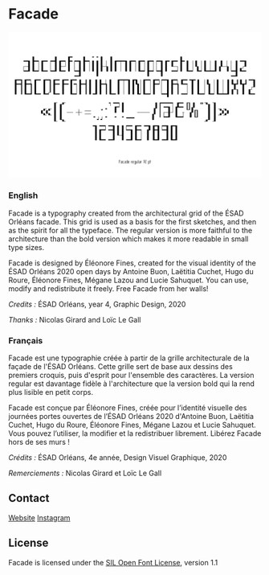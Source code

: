 # Facade

![](documentation/specimen/Facade-specimen-02.png)

### English

Facade is a typography created from the architectural grid of the ÉSAD Orléans facade. This grid is used as a basis for the first sketches, and then as the spirit for all the typeface. The regular version is more faithful to the architecture than the bold version which makes it more readable in small type sizes.

Facade is designed by Éléonore Fines, created for the visual identity of the ÉSAD Orléans 2020 open days by Antoine Buon, Laëtitia Cuchet, Hugo du Roure, Éléonore Fines, Mégane Lazou and Lucie Sahuquet.
You can use, modify and redistribute it freely. Free Facade from her walls!

*Credits :* ÉSAD Orléans, year 4, Graphic Design, 2020

*Thanks :* Nicolas Girard and Loïc Le Gall

### Français

Facade est une typographie créée à partir de la grille architecturale de la façade de l'ÉSAD Orléans. Cette grille sert de base aux dessins des premiers croquis, puis d'esprit pour l'ensemble des caractères. La version regular est davantage fidèle à l'architecture que la version bold qui la rend plus lisible en petit corps.

Facade est conçue par Éléonore Fines, créée pour l’identité visuelle des journées portes ouvertes de l’ÉSAD Orléans 2020 d'Antoine Buon, Laëtitia Cuchet, Hugo du Roure, Éléonore Fines, Mégane Lazou et Lucie Sahuquet.
Vous pouvez l’utiliser, la modifier et la redistribuer librement. Libérez Facade hors de ses murs !

*Crédits :* ÉSAD Orléans, 4e année, Design Visuel Graphique, 2020

*Remerciements :* Nicolas Girard et Loïc Le Gall

## Contact

[Website](https://eleonorefines.fr)
[Instagram](https://www.instagram.com/eleonore_fines/ "@eleonore_fines")

## License

Facade is licensed under the [SIL Open Font License](http://scripts.sil.org/OFL), version 1.1

